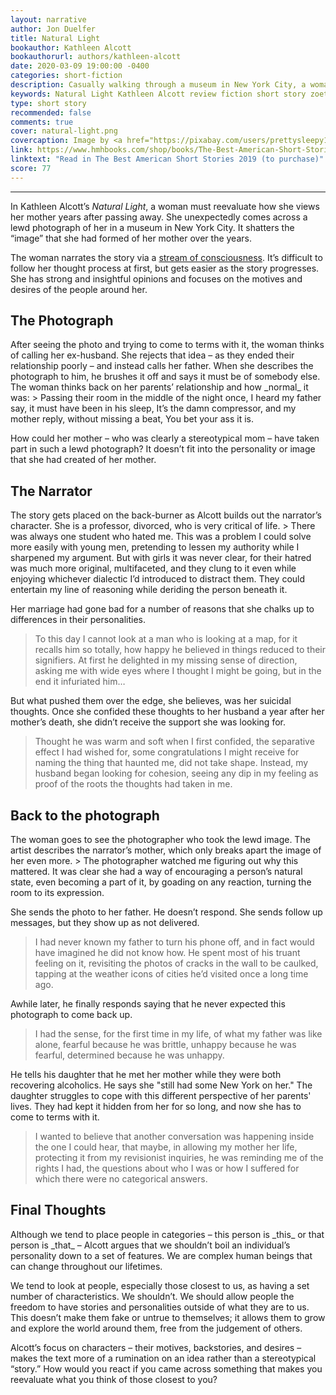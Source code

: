 ```yaml
---
layout: narrative
author: Jon Duelfer
title: Natural Light
bookauthor: Kathleen Alcott
bookauthorurl: authors/kathleen-alcott
date: 2020-03-09 19:00:00 -0400
categories: short-fiction
description: Casually walking through a museum in New York City, a woman sees a lewd photograph of her mother who had passed away years before. She can't believe it. Her mother was a run-of-the mill sort of person, not what is on display in the photograph. She contacts her father looking for answers and attempts to cope with her mother's identity.
keywords: Natural Light Kathleen Alcott review fiction short story zoetrope
type: short story
recommended: false
comments: true
cover: natural-light.png
covercaption: Image by <a href="https://pixabay.com/users/prettysleepy1-2855492/?utm_source=link-attribution&amp;utm_medium=referral&amp;utm_campaign=image&amp;utm_content=3420626">prettysleepy1</a> from <a href="https://pixabay.com/?utm_source=link-attribution&amp;utm_medium=referral&amp;utm_campaign=image&amp;utm_content=3420626">Pixabay</a>
link: https://www.hmhbooks.com/shop/books/The-Best-American-Short-Stories-2019/9781328484246
linktext: "Read in The Best American Short Stories 2019 (to purchase)"
score: 77
---
```

<hr/>

In Kathleen Alcott’s _Natural Light_, a woman must reevaluate how she views her mother years after passing away. She unexpectedly comes across a lewd photograph of her in a museum in New York City. It shatters the “image” that she had formed of her mother over the years.

The woman narrates the story via a [stream of consciousness](https://en.wikipedia.org/wiki/Stream_of_consciousness). It’s difficult to follow her thought process at first, but gets easier as the story progresses. She has strong and insightful opinions and focuses on the motives and desires of the people around her.

<h2><strong>The Photograph</strong></h2>
After seeing the photo and trying to come to terms with it, the woman thinks of calling her ex-husband. She rejects that idea – as they ended their relationship poorly – and instead calls her father. When she describes the photograph to him, he brushes it off and says it must be of somebody else. The woman thinks back on her parents’ relationship and how _normal_ it was:
> Passing their room in the middle of the night once, I heard my father say, it must have been in his sleep, It’s the damn compressor, and my mother reply, without missing a beat, You bet your ass it is.

How could her mother – who was clearly a stereotypical mom – have taken part in such a lewd photograph? It doesn’t fit into the personality or image that she had created of her mother.

<h2><strong>The Narrator</strong></h2>
The story gets placed on the back-burner as Alcott builds out the narrator’s character. She is a professor, divorced, who is very critical of life.
> There was always one student who hated me. This was a problem I could solve more easily with young men, pretending to lessen my authority while I sharpened my argument. But with girls it was never clear, for their hatred was much more original, multifaceted, and they clung to it even while enjoying whichever dialectic I’d introduced to distract them. They could entertain my line of reasoning while deriding the person beneath it.

Her marriage had gone bad for a number of reasons that she chalks up to differences in their personalities.
> To this day I cannot look at a man who is looking at a map, for it recalls him so totally, how happy he believed in things reduced to their signifiers. At first he delighted in my missing sense of direction, asking me with wide eyes where I thought I might be going, but in the end it infuriated him…

But what pushed them over the edge, she believes, was her suicidal thoughts. Once she confided these thoughts to her husband a year after her mother’s death, she didn’t receive the support she was looking for.
> Thought he was warm and soft when I first confided, the separative effect I had wished for, some congratulations I might receive for naming the thing that haunted me, did not take shape. Instead, my husband began looking for cohesion, seeing any dip in my feeling as proof of the roots the thoughts had taken in me.

<h2><strong>Back to the photograph</strong></h2>
The woman goes to see the photographer who took the lewd image. The artist describes the narrator’s mother, which only breaks apart the image of her even more.
> The photographer watched me figuring out why this mattered. It was clear she had a way of encouraging a person’s natural state, even becoming a part of it, by goading on any reaction, turning the room to its expression.

She sends the photo to her father. He doesn’t respond. She sends follow up messages, but they show up as not delivered.
> I had never known my father to turn his phone off, and in fact would have imagined he did not know how. He spent most of his truant feeling on it, revisiting the photos of cracks in the wall to be caulked, tapping at the weather icons of cities he’d visited once a long time ago.

Awhile later, he finally responds saying that he never expected this photograph to come back up.
> I had the sense, for the first time in my life, of what my father was like alone, fearful because he was brittle, unhappy because he was fearful, determined because he was unhappy.

He tells his daughter that he met her mother while they were both recovering alcoholics. He says she "still had some New York on her." The daughter struggles to cope with this different perspective of her parents' lives. They had kept it hidden from her for so long, and now she has to come to terms with it.
> I wanted to believe that another conversation was happening inside the one I could hear, that maybe, in allowing my mother her life, protecting it from my revisionist inquiries, he was reminding me of the rights I had, the questions about who I was or how I suffered for which there were no categorical answers.

<h2><strong>Final Thoughts</strong></h2>
Although we tend to place people in categories – this person is _this_ or that person is _that_ – Alcott argues that we shouldn’t boil an individual’s personality down to a set of features. We are complex human beings that can change throughout our lifetimes.

We tend to look at people, especially those closest to us, as having a set number of characteristics. We shouldn’t. We should allow people the freedom to have stories and personalities outside of what they are to us. This doesn’t make them fake or untrue to themselves; it allows them to grow and explore the world around them, free from the judgement of others.

Alcott’s focus on characters – their motives, backstories, and desires – makes the text more of a rumination on an idea rather than a stereotypical “story.” How would you react if you came across something that makes you reevaluate what you think of those closest to you?
